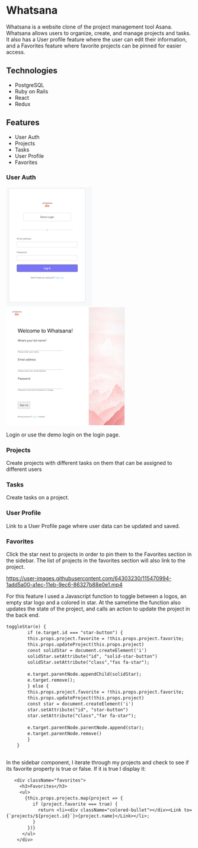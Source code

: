 # Whatsana

Whatsana is a website clone of the project management tool Asana. Whatsana allows users to organize, create, and manage projects and tasks. It also has a User profile feature where the user can edit their information, and a Favorites feature where favorite projects can be pinned for easier access.

## Technologies

* PostgreSQL
* Ruby on Rails
* React
* Redux

## Features

* User Auth
* Projects
* Tasks
* User Profile
* Favorites

### User Auth

![alt text](https://github.com/timjkim210/Whatsana/blob/master/readme_assets/login.png "login") ![alt text](https://github.com/timjkim210/Whatsana/blob/master/readme_assets/signin.png "login")

Login or use the demo login on the login page.

### Projects

Create projects with different tasks on them that can be assigned to different users

### Tasks

Create tasks on a project.

### User Profile

Link to a User Profile page where user data can be updated and saved.

### Favorites

Click the star next to projects in order to pin them to the Favorites section in the sidebar. The list of projects in the favorites section will also link to the project.

https://user-images.githubusercontent.com/64303230/115470994-1add5a00-a1ec-11eb-9ec6-86327b88e0e1.mp4

For this feature I used a Javascript function to toggle between a logos, an empty star logo and a colored in star. At the sametime the function also updates the state of the project, and calls an action to update the project in the back end.

```
toggleStar(e) {
        if (e.target.id === "star-button") {
        this.props.project.favorite = !this.props.project.favorite;
        this.props.updateProject(this.props.project)
        const solidStar = document.createElement('i')
        solidStar.setAttribute("id", "solid-star-button")
        solidStar.setAttribute("class","fas fa-star");

        e.target.parentNode.appendChild(solidStar);
        e.target.remove();
        } else {
        this.props.project.favorite = !this.props.project.favorite;
        this.props.updateProject(this.props.project)
        const star = document.createElement('i')
        star.setAttribute("id", "star-button")
        star.setAttribute("class","far fa-star");

        e.target.parentNode.parentNode.append(star);
        e.target.parentNode.remove()
        }
    }
    
```
   
   In the sidebar component, I iterate through my projects and check to see if its favorite property is true or false. If it is true I display it:
   
```
   <div className="favorites">
     <h3>Favorites</h3>
     <ul>
       {this.props.projects.map(project => {
          if (project.favorite === true) {
            return <li><div className="colored-bullet"></div><Link to={`projects/${project.id}`}>{project.name}</Link></li>;
          }
        })}
      </ul>
    </div>
```
   
   
   
